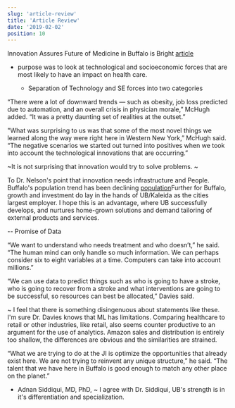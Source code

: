 ```yaml
---
slug: 'article-review'
title: 'Article Review'
date: '2019-02-02'
position: 10
---
```


Innovation Assures Future of Medicine in Buffalo is Bright
[article](http://medicine.buffalo.edu/news_and_events/news/2018/10/future-medicine-panel-9222.html)

- purpose was to look at technological and socioeconomic forces that are most likely to have an impact on health care.

  - Separation of Technology and SE forces into two categories

“There were a lot of downward trends — such as obesity, job loss predicted due to automation, and an overall crisis in physician morale,” McHugh added. “It was a pretty daunting set of realities at the outset.”

"What was surprising to us was that some of the most novel things we learned along the way were right here in Western New York,” McHugh said. “The negative scenarios we started out turned into positives when we took into account the technological innovations that are occurring.”

~It is not surprising that innovation would try to solve problems. ~

To Dr. Nelson's point that innovation needs infrastructure and People. Buffalo's population trend has been declining [population](http://worldpopulationreview.com/us-cities/buffalo-population/)Further for Buffalo, growth and investment do lay in the hands of UB/Kaleida as the cities largest employer.
I hope this is an advantage, where UB successfully develops, and nurtures home-grown solutions and demand tailoring of external products and services.

-- Promise of Data

“We want to understand who needs treatment and who doesn’t,” he said. “The human mind can only handle so much information. We can perhaps consider six to eight variables at a time. Computers can take into account millions.”

“We can use data to predict things such as who is going to have a stroke, who is going to recover from a stroke and what interventions are going to be successful, so resources can best be allocated,” Davies said.

~ I feel that there is something disingenuous about statements like these. I'm sure Dr. Davies knows that ML has limitations. Comparing healthcare to retail or other industries, like retail, also seems counter productive to an argument for the use of analytics. Amazon sales and distribution is entirely too shallow, the differences are obvious and the similarities are strained.

“What we are trying to do at the JI is optimize the opportunities that already exist here. We are not trying to reinvent any unique structure,” he said. “The talent that we have here in Buffalo is good enough to match any other place on the planet.”

- Adnan Siddiqui, MD, PhD,
  ~ I agree with Dr. Siddiqui, UB's strength is in it's differentiation and specialization.
